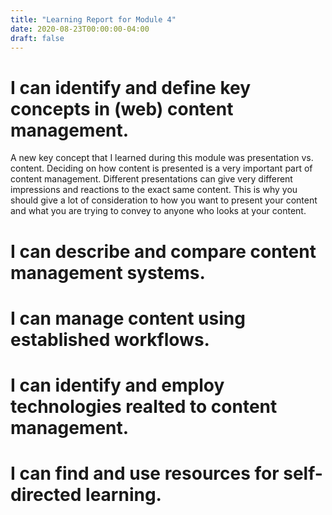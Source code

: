 ```yaml
---
title: "Learning Report for Module 4"
date: 2020-08-23T00:00:00-04:00
draft: false
---
```


I can identify and define key concepts in (web) content management.
=================================================================== 
A new key concept that I learned during this module was presentation vs. content. Deciding on how content is presented is a very important part of content management. Different presentations can give very different impressions and reactions to the exact same content. This is why you should give a lot of consideration to how you want to present your content and what you are trying to convey to anyone who looks at your content.

I can describe and compare content management systems.
======================================================

I can manage content using established workflows.
=================================================


I can identify and employ technologies realted to content management.
=====================================================================


I can find and use resources for self-directed learning.
========================================================
